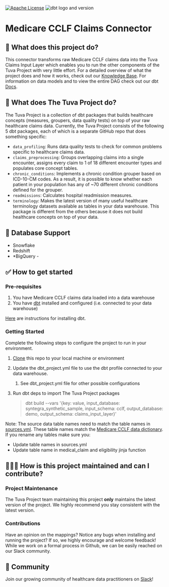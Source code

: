 [![Apache License](https://img.shields.io/badge/License-Apache%202.0-blue.svg)](https://opensource.org/licenses/Apache-2.0) ![dbt logo and version](https://img.shields.io/static/v1?logo=dbt&label=dbt-version&message=1.x&color=orange)

# Medicare CCLF Claims Connector

## 🧰 What does this project do?

This connector transforms raw Medicare CCLF claims data into the Tuva Claims Input Layer which enables you to run the other components of the Tuva Project with very little effort.
For a detailed overview of what the project does and how it works, check out our [Knowledge Base](https://thetuvaproject.com/docs/getting-started). 
For information on data models and to view the entire DAG check out our dbt [Docs](https://tuva-health.github.io/medicare_cclf_connector/#!/overview?g_v=1).

## 🧰 What does The Tuva Project do?

The Tuva Project is a collection of dbt packages that builds healthcare concepts (measures, groupers, data quality tests) on top of your raw healthcare claims data. Currently, the Tuva Project consists of the following 5 dbt packages, each of which is a separate GitHub repo that does something specific:

- `data_profiling`: Runs data quality tests to check for common problems specific to healthcare claims data.
- `claims_preprocessing`: Groups overlapping claims into a single encounter, assigns every claim to 1 of 18 different encounter types and populates core concept tables.
- `chronic_conditions`: Implements a chronic condition grouper based on ICD-10-CM codes. As a result, it is possible to know whether each patient in your population has any of ~70 different chronic conditions defined for the grouper.
- `readmissions`: Calculates hospital readmission measures.
- `terminology`: Makes the latest version of many useful healthcare terminology datasets available as tables in your data warehouse. This package is different from the others because it does not build healthcare concepts on top of your data.


## 🔌 Database Support

- Snowflake
- Redshift
- *BigQuery - 


## ✅ How to get started

### Pre-requisites
1. You have Medicare CCLF claims data loaded into a data warehouse
2. You have [dbt](https://www.getdbt.com/) installed and configured (i.e. connected to your data warehouse)

[Here](https://docs.getdbt.com/dbt-cli/installation) are instructions for installing dbt.

### Getting Started
Complete the following steps to configure the project to run in your environment.

1. [Clone](https://docs.github.com/en/repositories/creating-and-managing-repositories/cloning-a-repository) this repo to your local machine or environment
2. Update the dbt_project.yml file to use the dbt profile connected to your data warehouse.
   1. See dbt_project.yml file for other possible configurations
3. Run dbt deps to import The Tuva Project packages

    > dbt build --vars '{key: value, input_database: syntegra_synthetic_sample, input_schema: cclf, output_database: demo, output_schema: claims_input_layer}'

Note: The source data table names need to match the table names in [sources.yml](models/sources.yml).  These table names match the [Medicare CCLF data dictionary](https://www.cms.gov/files/document/cclf-file-data-elements-resource.pdf).  If you rename any tables make sure you:
- Update table names in sources.yml
- Update table name in medical_claim and eligibility jinja function


## 🙋🏻‍♀️ **How is this project maintained and can I contribute?**

### Project Maintenance

The Tuva Project team maintaining this project **only** maintains the latest version of the project. 
We highly recommend you stay consistent with the latest version.

### Contributions

Have an opinion on the mappings? Notice any bugs when installing and running the project?
If so, we highly encourage and welcome feedback!  While we work on a formal process in Github, we can be easily reached on our Slack community.

## 🤝 Community

Join our growing community of healthcare data practitioners on [Slack](https://join.slack.com/t/thetuvaproject/shared_invite/zt-16iz61187-G522Mc2WGA2mHF57e0il0Q)!
